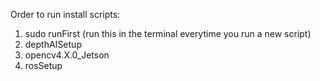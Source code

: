 Order to run install scripts:

1. sudo runFirst (run this in the terminal everytime you run a new script)
2. depthAISetup
3. opencv4.X.0_Jetson
4. rosSetup